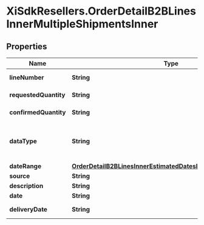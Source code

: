 # XiSdkResellers.OrderDetailB2BLinesInnerMultipleShipmentsInner

## Properties

Name | Type | Description | Notes
------------ | ------------- | ------------- | -------------
**lineNumber** | **String** | Line number. | [optional] 
**requestedQuantity** | **String** | Requested quantity. | [optional] 
**confirmedQuantity** | **String** | Confirmed quantity. | [optional] 
**dataType** | **String** | Date type. Example Single or multiple dates. | [optional] 
**dateRange** | [**OrderDetailB2BLinesInnerEstimatedDatesInnerShipShipDateRange**](OrderDetailB2BLinesInnerEstimatedDatesInnerShipShipDateRange.md) |  | [optional] 
**source** | **String** | Source. | [optional] 
**description** | **String** | Description. | [optional] 
**date** | **String** | Date. | [optional] 
**deliveryDate** | **String** | Delivery date. | [optional] 


